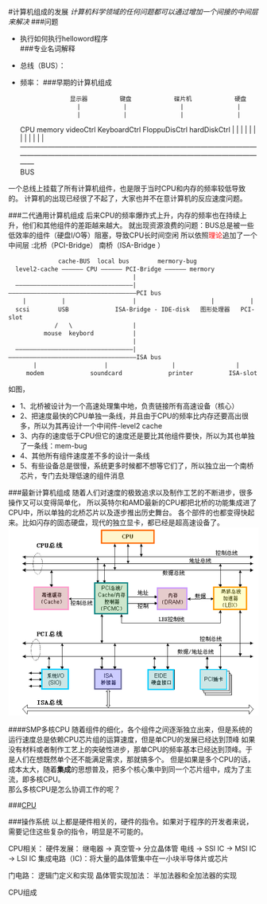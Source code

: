 #计算机组成的发展
 *计算机科学领域的任何问题都可以通过增加一个间接的中间层来解决*
###问题
* 执行如何执行helloword程序   
###专业名词解释
* 总线（BUS）：
* 频率：
###早期的计算机组成

                    显示器         键盘            碟片机            硬盘    
                      |            |               |               |
                      |            |               |               |
     CPU  memory  videoCtrl  KeyboardCtrl     FloppuDisCtrl    hardDiskCtrl
     |      |        |             |               |               |
     |      |        |             |               |               |
     ——————————————————————————————————————————————————————————————————————     
                                    BUS         

一个总线上挂载了所有计算机组件，也是限于当时CPU和内存的频率较低导致的。
计算机的出现已经很了不起了，大家也并不在意计算机的反应速度问题。

###二代通用计算机组成
后来CPU的频率爆炸式上升，内存的频率也在持续上升，他们和其他组件的差距越来越大。
就出现资源浪费的问题：BUS总是被一些低效率的组件（硬盘I/O等）阻塞，导致CPU长时间空闲
所以依照<font color='red'>理论</font>追加了一个中间层 :北桥（PCI-Bridge） 南桥（ISA-Bridge ）

                  cache-BUS  local bus        mermory-bug
      level2-cache —————— CPU —————— PCI-Bridge —————— mermory
                                       |
      —————————————————————————————————|————————————————————————————————————PCI bus
        |          |                   |                     |          |
      scsi        USB             ISA-Bridge - IDE-disk   图形处理器   PCI-slot
                 /   \                 |
              mouse  keybord           |
                                       |
      —————————————————————————————————|————————————————————————————————————ISA bus
           |                   |                  |                 |
         modem             soundcard             printer          ISA-slot
                         
如图，
 * 1、北桥被设计为一个高速处理集中地，负责链接所有高速设备（核心）
 * 2、把速度最快的CPU单独一条线，并且由于CPU的频率比内存还要高出很多，所以为其再设计一个中间件-level2 cache
 * 3、内存的速度低于CPU但它的速度还是要比其他组件要快，所以为其也单独了一条线：mem-bug
 * 4、其他所有组件速度差不多的设计一条线
 * 5、有些设备总是很慢，系统更多时候都不想等它们了，所以独立出一个南桥芯片，专门去处理低速的组件消息
 
###最新计算机组成
随着人们对速度的极致追求以及制作工艺的不断进步，很多操作又可以变得简单化，
所以英特尔和AMD最新的CPU都把北桥的功能集成进了CPU中，所以单独的北桥芯片以及逐步推出历史舞台。
各个部件的也都变得快起来。比如闪存的固态硬盘，现代的独立显卡，都已经是超高速设备了。  
![avatar](./image/计算机组成.gif)

####SMP多核CPU
随着组件的细化，各个组件之间逐渐独立出来，但是系统的运行速度总是依赖CPU芯片组的运算速度，但是单CPU的发展已经达到顶峰
如果没有材料或者制作工艺上的突破性进步，那单CPU的频率基本已经达到顶峰。于是人们在想既然单个还不能满足需求，那就搞多个。
但是如果是多个CPU的话，成本太大，随着**集成**的思想普及，把多个核心集中到同一个芯片组中，成为了主流，即多核CPU。  
那么多核CPU是怎么协调工作的呢？  

###[CPU](./CPU/readme.md) 


###操作系统
以上都是硬件相关的，硬件的指令。如果对于程序的开发者来说，需要记住这些复杂的指令，明显是不可能的。



CPU相关：
 硬件发展：
继电器 -> 真空管-> 分立晶体管
电线 -> SSI IC -> MSI IC -> LSI IC     集成电路（IC)：将大量的晶体管集中在一小块半导体片或芯片



门电路： 逻辑门定义和实现 
晶体管实现加法： 半加法器和全加法器的实现 


CPU组成
